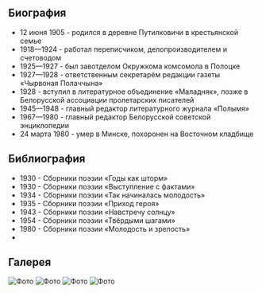 ﻿---
name:  Пётр Устинович Бровка
yearsoflife:    12.06.1905 — 24.03.1980
birthplace:  Путилковичи, Витебская область
description:   Белорусский советский писатель, поэт и переводчик, драматург, публицист
src: https://www.nlb.by/upload/prod/UNESCO/spisok/unesco-10-nlb-dates-Brouka.jpg
video: https://www.youtube.com/watch?v=LozL_I6RlxA
---

## Биография
*  12 июня 1905 - родился в деревне Путилковичи в крестьянской семье
*  1918—1924 - работал переписчиком, делопроизводителем и счетоводом
*  1925—1927 - был завотделом Окружкома комсомола в Полоцке
*  1927—1928 - ответственным секретарём редакции газеты «Чырвоная Полаччына»
*  1928 - вступил в литературное объединение «Маладняк», позже в Белорусской ассоциации пролетарских писателей
*  1945—1948 - главный редактор литературного журнала «Полымя»
*  1967—1980 - главный редактор Белорусской советской энциклопедии
*  24 марта 1980 - умер в Минске, похоронен на Восточном кладбище
  
## Библиография
* 1930 - Сборники поэзии «Годы как шторм»
* 1930 - Сборники поэзии «Выступление с фактами»
* 1934 - Сборники поэзии «Так начиналась молодость»
* 1935 - Сборники поэзии «Приход героя»
* 1943 - Сборники поэзии «Навстречу солнцу»
* 1954 - Сборники поэзии «Твёрдыми шагами» 
* 1980 - Сборники поэзии «Молодость и зрелость»
* 


## Галерея
![Фото](https://lh3.googleusercontent.com/proxy/vOoeu8wIM--lEUAxVnMpcyg9onGAht8Pv9d17XPdLvnigUcigxu_H1H3muAHL9n-5nE_aXQnA0SVJUhRDZGEJ3YFVt83-EG5Zk9Q9h_z2IwEx4ElT6TjTzbI2SWMwfEl-Q)
![Фото](https://encrypted-tbn0.gstatic.com/images?q=tbn%3AANd9GcQQdvhHemvfz7oeqoGrVFwh09mxCfdlG5-Td_Os930rGmZericr)
![Фото](https://lh3.googleusercontent.com/proxy/5qroS6gEnMG1bFQ2LH-ddOuwcLeVmdLWYADgqm-mexxRVaCmhI9Ts5pnMb7MdaqYEj0hiWcs51bi4YK56g5O1WbVQL9eJ2PcGnZL_bv48RqRjj7OZQ)
![Фото](https://encrypted-tbn0.gstatic.com/images?q=tbn%3AANd9GcRlPlNXgnwwX5ltxjChSaIFzn82K_U_elN3BhNhsSOQVIkIPazZ)